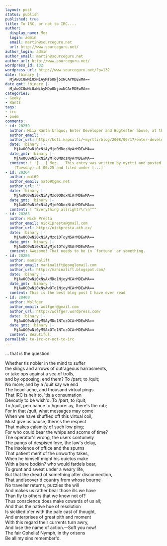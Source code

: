 ```yaml
---
layout: post
status: publish
published: true
title: To IRC, or not to IRC....
author:
  display_name: Mez
  login: admin
  email: martin@sourceguru.net
  url: http://www.sourceguru.net/
author_login: admin
author_email: martin@sourceguru.net
author_url: http://www.sourceguru.net/
wordpress_id: 132
wordpress_url: http://www.sourceguru.net/?p=132
date: !binary |-
  MjAwOC0wNi0xNiAyMTo0NjoxNCArMDEwMA==
date_gmt: !binary |-
  MjAwOC0wNi0xNiAyMDo0NjoxNCArMDEwMA==
categories:
- Geeky
- Rants
tags:
- irc
- poem
comments:
- id: 20259
  author: Miia Ranta &raquo; Enter Developer and Bugtester above, at the window
  author_email: ''
  author_url: http://koti.kapsi.fi/~myrtti/blog/2008/06/17/enter-developer-and-bugtester-above-at-the-window/
  date: !binary |-
    MjAwOC0wNi0xNiAyMjo0MDozNyArMDEwMA==
  date_gmt: !binary |-
    MjAwOC0wNi0xNiAyMTo0MDozNyArMDEwMA==
  content: ! '[...] Mez.   This entry was written by myrtti and posted on 2008-06-17
    (Tuesday) at 00:25 and filed under [...]'
- id: 20264
  author: mat69
  author_email: mat69@gmx.net
  author_url: ''
  date: !binary |-
    MjAwOC0wNi0xNiAyMzo0ODoxNiArMDEwMA==
  date_gmt: !binary |-
    MjAwOC0wNi0xNiAyMjo0ODoxNiArMDEwMA==
  content: ! "Everything allright?\r\n^^"
- id: 20265
  author: Nick Presta
  author_email: nick1presta@gmail.com
  author_url: http://nickpresta.ath.cx/
  date: !binary |-
    MjAwOC0wNi0xNiAyMzo1OToyNSArMDEwMA==
  date_gmt: !binary |-
    MjAwOC0wNi0xNiAyMjo1OToyNSArMDEwMA==
  content: Awesome! That needs to be in `fortune` or something.
- id: 20286
  author: maninalift
  author_email: maninalift@googlemail.com
  author_url: http://maninalift.blogspot.com/
  date: !binary |-
    MjAwOC0wNi0xNyAxMDo1NjoyMCArMDEwMA==
  date_gmt: !binary |-
    MjAwOC0wNi0xNyAwOTo1NjoyMCArMDEwMA==
  content: This is the best blog post I have ever read
- id: 20469
  author: Wolfger
  author_email: wolfger@gmail.com
  author_url: http://wolfger.wordpress.com/
  date: !binary |-
    MjAwOC0wNi0yMSAyMDo1NTozOCArMDEwMA==
  date_gmt: !binary |-
    MjAwOC0wNi0yMSAxOTo1NTozOCArMDEwMA==
  content: Beautiful.
permalink: to-irc-or-not-to-irc
---
```

<p>... that is the question.</p>
<p>Whether tis nobler in the mind to suffer<br />
the slings and arrows of outrageous harrasments,<br />
or take ops against a sea of trolls,<br />
and by opposing, end them? To /part; to /quit;<br />
No more; and by a /quit say we end<br />
The head-ache, and thousand virtual pings<br />
That IRC is heir to, 'tis a consumation<br />
Devoutly to be wish'd. To /part; to /quit;<br />
To /quit, perchance to /ignore: ay, there's the rub;<br />
For in that /quit, what messages may come<br />
When we have shuffled off this virtual coil,<br />
Must give us pause, there's the respect<br />
That makes calamity of such low ping;<br />
For who could bear the whips and scorns of time?<br />
The operator's wrong, the users contumely<br />
The pangs of despised love, the law's delay,<br />
The insolence of office and the spurns<br />
That patient merit of the unworthy takes,<br />
When he himself might his quietus make<br />
With a bare bodkin? who would fardels bear,<br />
To grunt and sweat under a weary life,<br />
But that the dread of something after disconnection,<br />
That undiscover'd country from whose bourne<br />
No traveller returns, puzzles the will<br />
And makes us rather bear those ills we have<br />
Than fly to others that we know not of?<br />
Thus conscience does make cowards of us all;<br />
And thus the native hue of resolution<br />
Is sicklied o'er with the pale cast of thought,<br />
And enterprises of great pith and moment<br />
With this regard their currents turn awry,<br />
And lose the name of action.--Soft you now!<br />
The fair Ophelia! Nymph, in thy orisons<br />
Be all my sins remember'd.</p>
